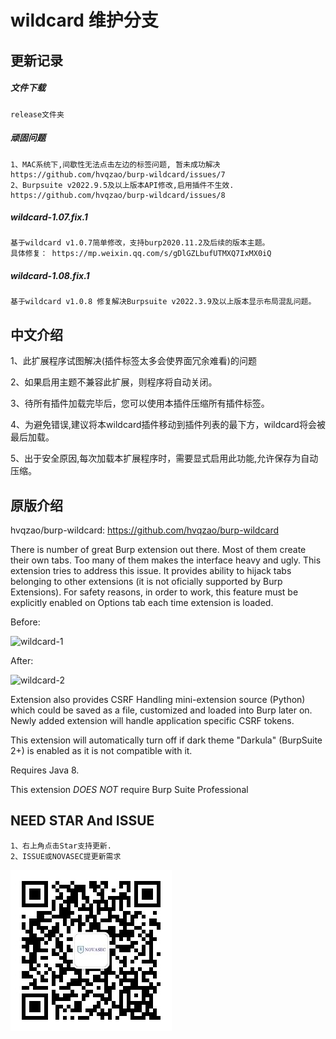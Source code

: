 # wildcard 维护分支



## 更新记录

##### 文件下载

```
release文件夹
```

##### 顽固问题

```
1、MAC系统下,间歇性无法点击左边的标签问题, 暂未成功解决 https://github.com/hvqzao/burp-wildcard/issues/7
2、Burpsuite v2022.9.5及以上版本API修改,启用插件不生效. https://github.com/hvqzao/burp-wildcard/issues/8
```

##### wildcard-1.07.fix.1

```
基于wildcard v1.0.7简单修改，支持burp2020.11.2及后续的版本主题。
具体修复： https://mp.weixin.qq.com/s/gDlGZLbufUTMXQ7IxMX0iQ
```

##### wildcard-1.08.fix.1

```
基于wildcard v1.0.8 修复解决Burpsuite v2022.3.9及以上版本显示布局混乱问题。
```



## 中文介绍

1、此扩展程序试图解决(插件标签太多会使界面冗余难看)的问题

2、如果启用主题不兼容此扩展，则程序将自动关闭。

3、待所有插件加载完毕后，您可以使用本插件压缩所有插件标签。

4、为避免错误,建议将本wildcard插件移动到插件列表的最下方，wildcard将会被最后加载。

5、出于安全原因,每次加载本扩展程序时，需要显式启用此功能,允许保存为自动压缩。



## 原版介绍

 hvqzao/burp-wildcard:  https://github.com/hvqzao/burp-wildcard

There is number of great Burp extension out there. Most of them create their own tabs. Too many of them makes the interface heavy and ugly. This extension tries to address this issue. It provides ability to hijack tabs belonging to other extensions (it is not oficially supported by Burp Extensions). For safety reasons, in order to work, this feature must be explicitly enabled on Options tab each time extension is loaded.

Before:

![wildcard-1](https://cloud.githubusercontent.com/assets/4956006/9557495/b4b1de86-4ddc-11e5-9b7a-d6bec8af7681.png)

After:

![wildcard-2](https://cloud.githubusercontent.com/assets/4956006/9557497/b84756a2-4ddc-11e5-91a7-01c655147adb.png)

Extension also provides CSRF Handling mini-extension source (Python) which could be saved as a file, customized and loaded into Burp later on. Newly added extension will handle application specific CSRF tokens.

This extension will automatically turn off if dark theme "Darkula" (BurpSuite 2+) is enabled as it is not compatible with it.

Requires Java 8.

This extension _DOES NOT_ require Burp Suite Professional



## NEED STAR And ISSUE

```
1、右上角点击Star支持更新.
2、ISSUE或NOVASEC提更新需求
```

![NOVASEC](doc/NOVASEC.jpg)